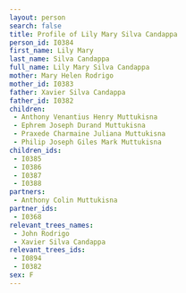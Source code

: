 ```yaml
---
layout: person
search: false
title: Profile of Lily Mary Silva Candappa
person_id: I0384
first_name: Lily Mary
last_name: Silva Candappa
full_name: Lily Mary Silva Candappa
mother: Mary Helen Rodrigo
mother_id: I0383
father: Xavier Silva Candappa
father_id: I0382
children:
 - Anthony Venantius Henry Muttukisna
 - Ephrem Joseph Durand Muttukisna
 - Praxede Charmaine Juliana Muttukisna
 - Philip Joseph Giles Mark Muttukisna
children_ids:
 - I0385
 - I0386
 - I0387
 - I0388
partners:
 - Anthony Colin Muttukisna
partner_ids:
 - I0368
relevant_trees_names:
 - John Rodrigo
 - Xavier Silva Candappa
relevant_trees_ids:
 - I0894
 - I0382
sex: F
---
```


